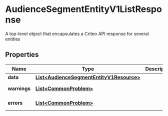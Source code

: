 

# AudienceSegmentEntityV1ListResponse

A top-level object that encapsulates a Criteo API response for several entities

## Properties

Name | Type | Description | Notes
------------ | ------------- | ------------- | -------------
**data** | [**List&lt;AudienceSegmentEntityV1Resource&gt;**](AudienceSegmentEntityV1Resource.md) |  |  [optional]
**warnings** | [**List&lt;CommonProblem&gt;**](CommonProblem.md) |  |  [optional] [readonly]
**errors** | [**List&lt;CommonProblem&gt;**](CommonProblem.md) |  |  [optional] [readonly]



